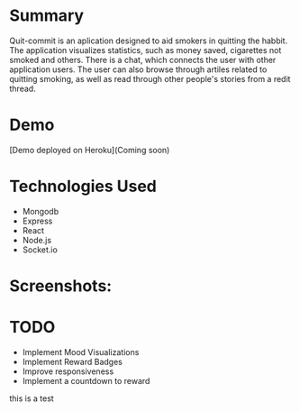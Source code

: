 # Summary
  Quit-commit is an aplication designed to aid smokers in quitting the habbit.
  The application visualizes statistics, such as money saved, cigarettes not smoked and others. 
  There is a chat, which connects the user with other application users. 
  The user can also browse through artiles related to quitting smoking, as well as read through other people's stories from a redit thread.  
  
# Demo

[Demo deployed on Heroku](Coming soon)

# Technologies Used
* Mongodb
* Express
* React
* Node.js
* Socket.io

# Screenshots:

# TODO
 * Implement Mood Visualizations  
 * Implement Reward Badges
 * Improve responsiveness
 * Implement a countdown to reward
 
 this is a test

